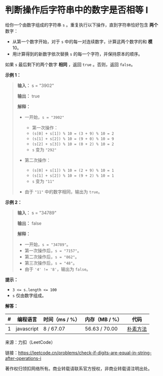# 判断操作后字符串中的数字是否相等 I

给你一个由数字组成的字符串 `s` 。重复执行以下操作，直到字符串恰好包含 **两个** 数字：

- 从第一个数字开始，对于 `s` 中的每一对连续数字，计算这两个数字的和 **模** 10。
- 用计算得到的新数字依次替换 `s` 的每一个字符，并保持原本的顺序。

如果 `s` 最后剩下的两个数字 **相同** ，返回 `true` 。否则，返回 `false`。

**示例 1：**

> **输入：** s = "3902"
> 
> **输出：** true
> 
> **解释：**
> 
> - 一开始，`s = "3902"`
>   - 第一次操作：
>   - `(s[0] + s[1]) % 10 = (3 + 9) % 10 = 2`
>   - `(s[1] + s[2]) % 10 = (9 + 0) % 10 = 9`
>   - `(s[2] + s[3]) % 10 = (0 + 2) % 10 = 2`
>   - `s` 变为 `"292"`
> - 第二次操作：
>   - `(s[0] + s[1]) % 10 = (2 + 9) % 10 = 1`
>   - `(s[1] + s[2]) % 10 = (9 + 2) % 10 = 1`
>   - `s` 变为 `"11"`
> 
> - 由于 `"11"` 中的数字相同，输出为 `true`。

**示例 2：**

> **输入：** s = "34789"
> 
> **输出：** false
> 
> **解释：**
> 
> - 一开始，`s = "34789"`。
> - 第一次操作后，`s = "7157"`。
> - 第二次操作后，`s = "862"`。
> - 第三次操作后，`s = "48"`。
> - 由于 `'4' != '8'`，输出为 `false`。

**提示：**

- `3 <= s.length <= 100`
- `s` 仅由数字组成。

**解答：**

**#**|**编程语言**|**时间（ms / %）**|**内存（MB / %）**|**代码**
------|----------|-----------------|----------------|--------
1|javascript|8 / 67.07|56.63 / 70.00|[朴素方法](./javascript/ac_v1.js)

来源：力扣（LeetCode）

链接：https://leetcode.cn/problems/check-if-digits-are-equal-in-string-after-operations-i

著作权归领扣网络所有。商业转载请联系官方授权，非商业转载请注明出处。
